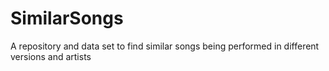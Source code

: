 # SimilarSongs
A repository and data set to find similar songs being performed in different versions and artists
